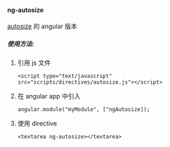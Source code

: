 #### ng-autosize

[autosize](https://github.com/jackmoore/autosize) 的 angular 版本

##### 使用方法:

1.  引用 js 文件

    ```
    <script type="text/javascript" src="scripts/directives/autosize.js"></script>
    ```
    
2.  在 angular app 中引入

    ```
    angular.module("myModule", ["ngAutosize]);
    ```
    
3.  使用 directive

    ```
    <textarea ng-autosize></textarea>
    ```